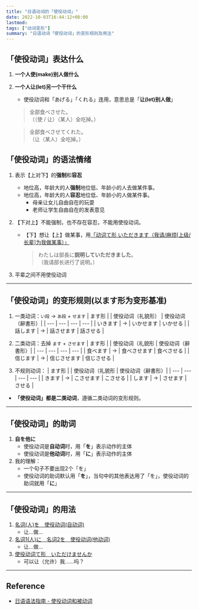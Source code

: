 ```yaml
---
title: "日语动词的「使役动词」"
date: 2022-10-03T16:44:12+08:00
lastmod: 
tags: ["动词变形"]
summary: "日语动词「使役动词」的变形规则及用法"
---
```


## 「使役动词」表达什么
1. **一个人使(make)别人做什么**
2. **一个人让(let)另一个干什么**
    - 使役动词和「あげる」「くれる」连用，意思总是「**让(let)别人做**」
    > 全部食べさせた。  
     （（使 / 让）（某人）全吃掉。）

    > 全部食べさせてくれた。  
     （让（某人）全吃掉。）

## 「使役动词」的语法情绪
1. 表示【上对下】的**强制**和**容忍**
    - 地位高，年龄大的人**强制**地位低、年龄小的人去做某件事。
    - 地位高，年龄大的人**容忍**地位低、年龄小的人做某件事。
        - 母亲让女儿自由自在的玩耍
        - 老师让学生自由自在的发表意见

2. 【下对上】不能强制，也不存在容忍，不能用使役动词。
    - 【下】想让【上】做某事，用[「动词て形 いただきます（我请/麻烦[上级/长辈]为我做某事）」](minnano/41/#动词て形-いただきます)
        > わたしは部長に**説明していただきました**。  
         （我请部长进行了说明。）
3. 平辈之间不用使役动词

---
## 「使役动词」的变形规则(以ます形为变形基准)
1. 一类动词：`い段` → `あ段` + `せます`
    | ます形 |  | 使役动词（礼貌形） | 使役动词（辭書形）|
    | --- | --- | --- | --- |
    | いきます | → | いかせます | いかせる |
    | 話します | → | 話させます | 話させる |

2. 二类动词：去掉 `ます` + `させます`
    | ます形 |  | 使役动词（礼貌形 | 使役动词（辭書形）|
    | --- | --- | --- | --- |
    | 食べます | → | 食べさせます | 食べさせる |
    | 信じます | → | 信じさせます | 信じさせる |

3. 不规则动词：
	| ます形 |  | 使役动词（礼貌形 | 使役动词（辭書形）|
	| --- | --- | --- | --- |
	| きます | → | こさせます | こさせる |
	| します | → | させます | させる | 

- **「使役动词」都是二类动词**，遵循二类动词的变形规则。

---
## 「使役动词」的助词
1. **自を他に**
    - 使役动词是**自动词**时，用「**を**」表示动作的主体
    - 使役动词是**他动词**时，用「**に**」表示动作的主体
2. 我的理解：
    - 一个句子不要出现2个「を」
    - 使役动词的助词默认用「**を**」，当句中的其他表达用了「を」，使役动词的助词就用「**に**」

---
## 「使役动词」的用法
1. [名词(人)を　使役动词(自动词)](/minnano/48/#名词人を使役动词自动词)
    - 让...做...
2. [名词1(人)に　名词2を　使役动词(他动词)](/minnano/48/#名词1人に名词2を使役动词他动词)
    - 让...做...
3. [使役动词て形　いただけませんか](/minnano/48/#使役动词て形いただけませんか)
    - 可以让（允许）我......吗？

---
## Reference
- [日语语法指南 - 使役动词和被动词](https://res.wokanxing.info/jpgramma/causepass.html)
